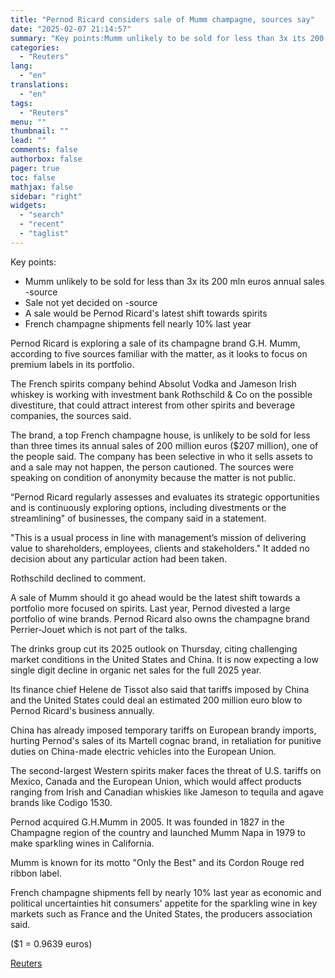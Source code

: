 ```yaml
---
title: "Pernod Ricard considers sale of Mumm champagne, sources say"
date: "2025-02-07 21:14:57"
summary: "Key points:Mumm unlikely to be sold for less than 3x its 200 mln euros annual sales -sourceSale not yet decided on -sourceA sale would be Pernod Ricard's latest shift towards spiritsFrench champagne shipments fell nearly 10% last year Pernod Ricard is exploring a sale of its champagne brand G.H. Mumm,..."
categories:
  - "Reuters"
lang:
  - "en"
translations:
  - "en"
tags:
  - "Reuters"
menu: ""
thumbnail: ""
lead: ""
comments: false
authorbox: false
pager: true
toc: false
mathjax: false
sidebar: "right"
widgets:
  - "search"
  - "recent"
  - "taglist"
---
```


Key points:

* Mumm unlikely to be sold for less than 3x its 200 mln euros annual sales -source
* Sale not yet decided on -source
* A sale would be Pernod Ricard's latest shift towards spirits
* French champagne shipments fell nearly 10% last year

Pernod Ricard is exploring a sale of its champagne brand G.H. Mumm, according to five sources familiar with the matter, as it looks to focus on premium labels in its portfolio.

The French spirits company behind Absolut Vodka and Jameson Irish whiskey is working with investment bank Rothschild & Co on the possible divestiture, that could attract interest from other spirits and beverage companies, the sources said.

The brand, a top French champagne house, is unlikely to be sold for less than three times its annual sales of 200 million euros ($207 million), one of the people said. The company has been selective in who it sells assets to and a sale may not happen, the person cautioned. The sources were speaking on condition of anonymity because the matter is not public.

“Pernod Ricard regularly assesses and evaluates its strategic opportunities and is continuously exploring options, including divestments or the streamlining" of businesses, the company said in a statement.

"This is a usual process in line with management’s mission of delivering value to shareholders, employees, clients and stakeholders." It added no decision about any particular action had been taken.

Rothschild declined to comment.

A sale of Mumm should it go ahead would be the latest shift towards a portfolio more focused on spirits. Last year, Pernod divested a large portfolio of wine brands. Pernod Ricard also owns the champagne brand Perrier-Jouet which is not part of the talks.

The drinks group cut its 2025 outlook on Thursday, citing challenging market conditions in the United States and China. It is now expecting a low single digit decline in organic net sales for the full 2025 year.

Its finance chief Helene de Tissot also said that tariffs imposed by China and the United States could deal an estimated 200 million euro blow to Pernod Ricard's business annually.

China has already imposed temporary tariffs on European brandy imports, hurting Pernod's sales of its Martell cognac brand, in retaliation for punitive duties on China-made electric vehicles into the European Union.

The second-largest Western spirits maker faces the threat of U.S. tariffs on Mexico, Canada and the European Union, which would affect products ranging from Irish and Canadian whiskies like Jameson to tequila and agave brands like Codigo 1530.

Pernod acquired G.H.Mumm in 2005. It was founded in 1827 in the Champagne region of the country and launched Mumm Napa in 1979 to make sparkling wines in California.

Mumm is known for its motto "Only the Best" and its Cordon Rouge red ribbon label.

French champagne shipments fell by nearly 10% last year as economic and political uncertainties hit consumers' appetite for the sparkling wine in key markets such as France and the United States, the producers association said.

($1 = 0.9639 euros)

[Reuters](https://www.tradingview.com/news/reuters.com,2025:newsml_L1N3OY0GL:0-pernod-ricard-considers-sale-of-mumm-champagne-sources-say/)

